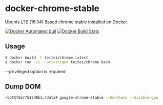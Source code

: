 # docker-chrome-stable
Ubunts LTS (16.04) Based chrome stable installed on Docker.

[![Docker Automated buil](https://img.shields.io/docker/automated/jrottenberg/ffmpeg.svg)](https://hub.docker.com/r/teitei/docker-chrome-stable/)
[![Docker Build Statu](https://img.shields.io/docker/build/jrottenberg/ffmpeg.svg)](https://hub.docker.com/r/teitei/docker-chrome-stable/)

## Usage
```bash
$ docker build -t teitei/chrome:latest
$ docker run -it --privileged teitei/chrome bash
```

--privileged option is required

## Dump DOM
```bash
root@f6577517d0b1:/data# google-chrome-stable --headless --disable-gpu --dump-dom https://www.chromestatus.com/
```
